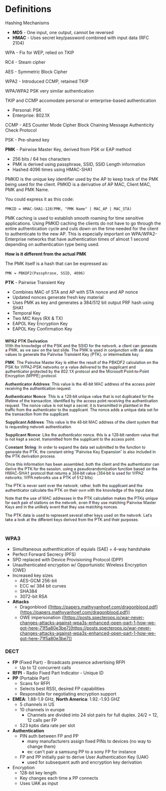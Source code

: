# Definitions

Hashing Mechanisms

* **MD5** - One input, one output, cannot be reversed
* **HMAC** - Uses secret key/password combined with input data (RFC 2104)

WPA - Fix for WEP, relied on TKIP

RC4 - Steam cipher

AES - Symmetric Block Cipher

WPA2 - Introduced CCMP, retained TKIP

WPA/WPA2 PSK very similar authentication

TKIP and CCMP accomodate personal or enterprise-based authentication

* Personal: PSK
* Enterprise: 802.1X

CCMP - AES Counter Mode Cipher Block Chaining Message Authenticity Check Protocol

PSK - Pre-shared key

**PMK** - Pairwise Master Key, derived from PSK or EAP method

* 256 bits / 64 hex characters
* PMK is derived using passphrase, SSID, SSID Length information
* Hashed 4096 times using HMAC-SHA1

PMKID is the unique key identifier used by the AP to keep track of the PMK being used for the client. PMKID is a derivative of AP MAC, Client MAC, PMK and PMK Name.

You could express it as this code:

```
PMKID = HMAC-SHA1-128(PMK, "PMK Name" | MAC_AP | MAC_STA)
```

PMK caching is used to establish smooth roaming for time sensitive applications. Using PMKID caching the clients do not have to go through the entire authentication cycle and cuts down on the time needed for the client to authenticate to the new AP. This is especially important on WPA/WPA2-Enterprise networks that have authentication times of almost 1 second depending on authentication type being used.

**How is it different from the actual PMK**

The PMK itself is a hash that can be expressed as:

```
PMK = PBKDF2(Passphrase, SSID, 4096)
```

**PTK** - Pairwise Transient Key

* Combines MAC of STA and AP with STA nonce and AP nonce
* Updated nonces generate fresh key material
* Uses PMK as key and generates a 384/512 bit output PRF hash using SHA1
* Temporal Key
* Two MIC Keys (RX & TX)
* EAPOL Key Encryption Key
* EAPOL Key Confirmation Key



![WPA2 PTK Derivation](<../../.gitbook/assets/image (91) (1).png>)

### WPA3

* Simulltaneous authenthication of equials (SAE) + 4-way handshake
* Perfect Forward Secrecy (PFS)
* SPD replaced with Device Provisioning Protocol (DPP)
* Unauthenticated encryption w/ Opportunistic Wireless Encryption (OWE)
* Increased key sizes
  * AES-GCM 256-bit
  * ECC w/ 384 bit curves
  * SHA384
  * 3072-bit RSA
* **Attacks**
  * Dragonblood ([https://papers.mathyvanhoef.com/dragonblood.pdf](https://papers.mathyvanhoef.com/dragonblood.pdf))
  * OWE impersonation ([https://posts.specterops.io/war-never-changes-attacks-against-wpa3s-enhanced-open-part-1-how-we-got-here-71f5a80e3be7](https://posts.specterops.io/war-never-changes-attacks-against-wpa3s-enhanced-open-part-1-how-we-got-here-71f5a80e3be7))

### DECT

* **FP** (Fixed Part) - Broadcasts presence advertising RFPI
  * Up to 12 concurrent calls
* **RFPI** - Radio Fixed Part Indicator - Unique ID
* **PP** (Portable Part)
  * Scans for RFPI
  * Selects best RSSI, desired FP capabilities
  * Responsible for negotiating encryption support
* **EMEA**: 1.88-1.9 GHz, **North America**: 1.92.-1.93 GHZ
  * 5 channels in US
  * 10 channels in europe
    * Channels are divided into 24 slot pairs for full duplex. 24/2 = 12, 12 calls per FP
  * 523 kpbs data rate per slot
* **Authentication**
  * PIN auth between FP and PP
    * many manufacturers assign fixed PINs to devices (no way to change them)
    * ex: can't pair a samsung PP to a sony FP for instance
  * FP and PP initially pair to derive User Authentication Key (UAK)
    * used for subsequent auth and encryption key derivation
* Encryption
  * 128-bit key length
  * Key changes each time a PP connects
  * Uses UAK as input
